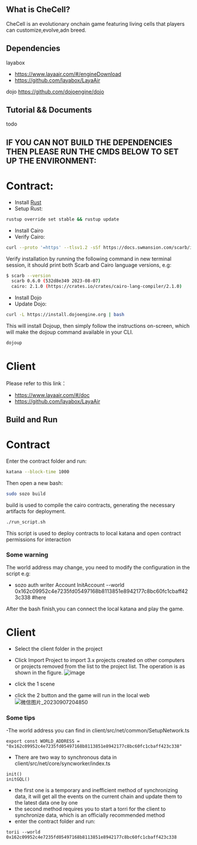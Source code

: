 ## What is CheCell?

CheCell is an evolutionary onchain game featuring living cells that players can customize,evolve,adn breed.

 
## Dependencies
layabox
- https://www.layaair.com/#/engineDownload
- https://github.com/layabox/LayaAir
  
dojo
https://github.com/dojoengine/dojo

## Tutorial && Documents
todo

## IF YOU CAN NOT BUILD THE DEPENDENCIES THEN PLEASE RUN THE CMDS BELOW TO SET UP THE ENVIRONMENT:
# Contract:
- Install [Rust](https://www.rust-lang.org/tools/install)
- Setup Rust:
```bash
rustup override set stable && rustup update
```
- Install Cairo
- Verify Cairo:
```bash
curl --proto '=https' --tlsv1.2 -sSf https://docs.swmansion.com/scarb/install.sh | sh
```
Verify installation by running the following command in new terminal session, it should print both Scarb and Cairo language versions, e.g:
```bash
$ scarb --version
  scarb 0.6.0 (532d8e349 2023-08-07)
  cairo: 2.1.0 (https://crates.io/crates/cairo-lang-compiler/2.1.0)
```
- Install Dojo
- Update Dojo:
```bash
curl -L https://install.dojoengine.org | bash
```
This will install Dojoup, then simply follow the instructions on-screen, which will make the dojoup command available in your CLI.
```bash
dojoup
```
# Client
Please refer to this link：
- https://www.layaair.com/#/doc
- https://github.com/layabox/LayaAir
## Build and Run
# Contract

Enter the contract folder and run:
```bash
katana --block-time 1000
 ```
Then open a new bash:
```bash
sudo sozo build
```
build is used to compile the cairo contracts, generating the necessary artifacts for deployment.
```bash
./run_script.sh
```
This script is used to deploy contracts to local katana and open contract permissions for interaction

### Some warning
The world address may change, you need to modify the configuration in the script e.g:
- sozo auth writer Account InitAccount --world 0x162c09952c4e7235fd05497168b8113851e8942177c8bc60fc1cbaff423c338 #here

After the bash finish,you can connect the local katana and play the game.
# Client
- Select the client folder in the project
- Click Import Project to import 3.x projects created on other computers or projects removed from the list to the project list. The operation is as shown in the figure.
![image](https://github.com/CheDAOLabs/CheCell/assets/7781044/fa93795e-463e-4283-8e91-5de35d1889bd)

- click the 1 scene
- click the 2 button and the game will run in the local web
 ![微信图片_20230907204850](https://github.com/CheDAOLabs/CheCell/assets/7781044/dbb7d6fb-8b14-4f8f-8301-0dae2aa64bd2)

### Some tips
-The world address you can find in client/src/net/common/SetupNetwork.ts 
```
export const WORLD_ADDRESS = "0x162c09952c4e7235fd05497168b8113851e8942177c8bc60fc1cbaff423c338"
```
- There are two way to synchronous data in client/src/net/core/syncworker/index.ts
```
init()
initGQL()
```
- the first one is a temporary and inefficient method of synchronizing data, it will get all the events on the current chain and update them to the latest data one by one
- the second method requires you to start a torri for the client to synchronize data, which is an officially recommended method
- enter the contract folder and run:
```
torii --world 0x162c09952c4e7235fd05497168b8113851e8942177c8bc60fc1cbaff423c338
```
